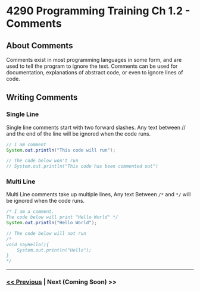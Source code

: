 # 4290 Programming Training Ch 1.2 - Comments
## About Comments
Comments exist in most programming languages in some form, and are used to tell the program to ignore the text. Comments can be used for documentation, explanations of abstract code, or even to ignore lines of code.

## Writing Comments

### Single Line
Single line comments start with two forward slashes. Any text between // and the end of the line will be ignored when the code runs.

```java
// I am comment
System.out.println("This code will run");

// The code below won't run  
// System.out.println("This code has been commented out")
```

### Multi Line
Multi Line comments take up multiple lines, Any text Between `/*` and `*/` will be ignored when the code runs.

```java
/* I am a comment.
The code below will print "Hello World" */
System.out.println("Hello World");

// The code below will not run
/* 
void sayHello(){
    System.out.println("Hello");
} 
*/
```
---

### [<< Previous](./1_syntax_variables.md) | Next (Coming Soon) >>